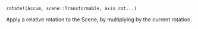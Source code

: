 ```
rotate!(Accum, scene::Transformable, axis_rot...)
```

Apply a relative rotation to the Scene, by multiplying by the current rotation.
